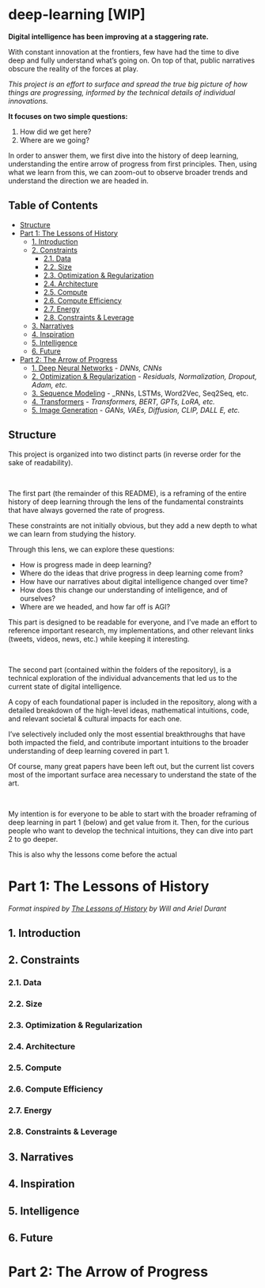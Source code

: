 # deep-learning [WIP]

**Digital intelligence has been improving at a staggering rate.**

With constant innovation at the frontiers, few have had the time to dive deep and fully understand what’s going on. On top of that, public narratives obscure the reality of the forces at play.

_This project is an effort to surface and spread the true big picture of how things are progressing, informed by the technical details of individual innovations._

**It focuses on two simple questions:**

1. How did we get here?
2. Where are we going?

In order to answer them, we first dive into the history of deep learning, understanding the entire arrow of progress from first principles. Then, using what we learn from this, we can zoom-out to observe broader trends and understand the direction we are headed in.

## Table of Contents

- [Structure](#structure)
- [Part 1: The Lessons of History](#part-1-the-lessons-of-history)
  - [1. Introduction](#1-introduction)
  - [2. Constraints](#2-constraints)
    - [2.1. Data](#21-data)
    - [2.2. Size](#22-size)
    - [2.3. Optimization & Regularization](#23-optimization--regularization)
    - [2.4. Architecture](#24-architecture)
    - [2.5. Compute](#25-compute)
    - [2.6. Compute Efficiency](#26-compute-efficiency)
    - [2.7. Energy](#27-energy)
    - [2.8. Constraints & Leverage](#28-constraints--leverage)
  - [3. Narratives](#3-narratives)
  - [4. Inspiration](#4-inspiration)
  - [5. Intelligence](#5-intelligence)
  - [6. Future](#6-future)
- [Part 2: The Arrow of Progress](#part-2-the-arrow-of-progress)
  - [1. Deep Neural Networks](/01-deep-neural-networks/) - _DNNs, CNNs_
  - [2. Optimization & Regularization](/02-optimization-and-regularization/) - _Residuals, Normalization, Dropout, Adam, etc._
  - [3. Sequence Modeling](/03-sequence-modeling/) - \_RNNs, LSTMs, Word2Vec, Seq2Seq, etc.
  - [4. Transformers](/04-transformers/) - _Transformers, BERT, GPTs, LoRA, etc._
  - [5. Image Generation](/05-image-generation/) - _GANs, VAEs, Diffusion, CLIP, DALL E, etc._

## Structure

This project is organized into two distinct parts (in reverse order for the sake of readability).

<br />

The first part (the remainder of this README), is a reframing of the entire history of deep learning through the lens of the fundamental constraints that have always governed the rate of progress.

These constraints are not initially obvious, but they add a new depth to what we can learn from studying the history.

Through this lens, we can explore these questions:

- How is progress made in deep learning?
- Where do the ideas that drive progress in deep learning come from?
- How have our narratives about digital intelligence changed over time?
- How does this change our understanding of intelligence, and of ourselves?
- Where are we headed, and how far off is AGI?

This part is designed to be readable for everyone, and I’ve made an effort to reference important research, my implementations, and other relevant links (tweets, videos, news, etc.) while keeping it interesting.

<br />

The second part (contained within the folders of the repository), is a technical exploration of the individual advancements that led us to the current state of digital intelligence.

A copy of each foundational paper is included in the repository, along with a detailed breakdown of the high-level ideas, mathematical intuitions, code, and relevant societal & cultural impacts for each one.

I’ve selectively included only the most essential breakthroughs that have both impacted the field, and contribute important intuitions to the broader understanding of deep learning covered in part 1.

Of course, many great papers have been left out, but the current list covers most of the important surface area necessary to understand the state of the art.

<br />

My intention is for everyone to be able to start with the broader reframing of deep learning in part 1 (below) and get value from it. Then, for the curious people who want to develop the technical intuitions, they can dive into part 2 to go deeper.

This is also why the lessons come before the actual

# Part 1: The Lessons of History

_Format inspired by [The Lessons of History](https://www.amazon.com/Lessons-History-Will-Durant/dp/143914995X) by Will and Ariel Durant_

## 1. Introduction

## 2. Constraints

### 2.1. Data

### 2.2. Size

### 2.3. Optimization & Regularization

### 2.4. Architecture

### 2.5. Compute

### 2.6. Compute Efficiency

### 2.7. Energy

### 2.8. Constraints & Leverage

## 3. Narratives

## 4. Inspiration

## 5. Intelligence

## 6. Future

# Part 2: The Arrow of Progress
